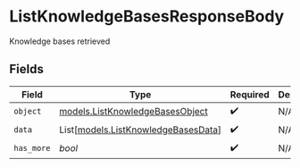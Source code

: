 # ListKnowledgeBasesResponseBody

Knowledge bases retrieved


## Fields

| Field                                                                      | Type                                                                       | Required                                                                   | Description                                                                |
| -------------------------------------------------------------------------- | -------------------------------------------------------------------------- | -------------------------------------------------------------------------- | -------------------------------------------------------------------------- |
| `object`                                                                   | [models.ListKnowledgeBasesObject](../models/listknowledgebasesobject.md)   | :heavy_check_mark:                                                         | N/A                                                                        |
| `data`                                                                     | List[[models.ListKnowledgeBasesData](../models/listknowledgebasesdata.md)] | :heavy_check_mark:                                                         | N/A                                                                        |
| `has_more`                                                                 | *bool*                                                                     | :heavy_check_mark:                                                         | N/A                                                                        |